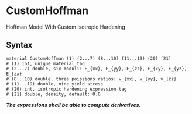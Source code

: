 # CustomHoffman

Hoffman Model With Custom Isotropic Hardening

## Syntax

```
material CustomHoffman (1) (2...7) (8...10) (11...19) (20) [21]
# (1) int, unique material tag
# (2...7) double, six moduli: E_{xx}, E_{yy}, E_{zz}, E_{xy}, E_{yz}, E_{zx}
# (8...10) double, three poissions ratios: v_{xx}, v_{yy}, v_{zz}
# (11...19) double, nine yield stress
# (20) int, isotropic hardening expression tag
# [21] double, density, default: 0.0
```

***The expressions shall be able to compute derivatives.***
